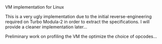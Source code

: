 VM implementation for Linux

This is a very ugly implementation due to the initial reverse-engineering required on Turbo Modula-2 in order to extract the specifications.
I will provide a cleaner implementation later...

Preliminary work on profiling the VM the optimize the choice of opcodes...
